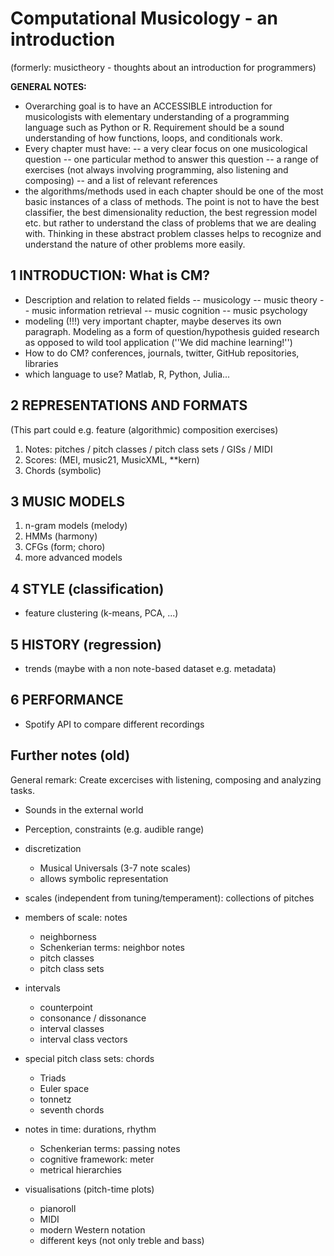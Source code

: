# Computational Musicology - an introduction

(formerly: musictheory - thoughts about an introduction for programmers)

**GENERAL NOTES:** 
- Overarching goal is to have an ACCESSIBLE introduction for musicologists with elementary understanding of a programming language such as Python or R. Requirement should be a sound understanding of how functions, loops, and conditionals work.
- Every chapter must have:
-- a very clear focus on one musicological question
-- one particular method to answer this question
-- a range of exercises (not always involving programming, also listening and composing) 
-- and a list of relevant references
- the algorithms/methods used in each chapter should be one of the most basic instances of a class of methods. The point is not to have the best classifier, the best dimensionality reduction, the best regression model etc. but rather to understand the class of problems that we are dealing with. Thinking in these abstract problem classes helps to recognize and understand the nature of other problems more easily. 

## 1 INTRODUCTION: What is CM?
- Description and relation to related fields
-- musicology
-- music theory
-- music information retrieval
-- music cognition
-- music psychology
- modeling (!!!) very important chapter, maybe deserves its own paragraph. Modeling as a form of question/hypothesis guided research as opposed to wild tool application (''We did machine learning!'')
- How to do CM? conferences, journals, twitter, GitHub repositories, libraries
- which language to use? Matlab, R, Python, Julia...

## 2 REPRESENTATIONS AND FORMATS
(This part could e.g. feature (algorithmic) composition exercises)
1. Notes: pitches / pitch classes / pitch class sets / GISs / MIDI
2. Scores:  (MEI, music21, MusicXML, \*\*kern)
3. Chords (symbolic)

## 3 MUSIC MODELS
1. n-gram models (melody)
2. HMMs (harmony)
3. CFGs (form; choro)
4.  more advanced models

## 4 STYLE (classification)
- feature clustering (k-means, PCA, ...)

## 5 HISTORY (regression)
- trends (maybe with a non note-based dataset e.g. metadata)

## 6 PERFORMANCE
- Spotify API to compare different recordings

## Further notes (old)
General remark: Create excercises with listening, composing and analyzing tasks.

- Sounds in the external world
- Perception, constraints (e.g. audible range)
- discretization
  - Musical Universals (3-7 note scales)
  - allows symbolic representation
- scales (independent from tuning/temperament): collections of pitches
- members of scale: notes
  - neighborness
  - Schenkerian terms: neighbor notes
  - pitch classes
  - pitch class sets
- intervals
  - counterpoint
   - consonance / dissonance
  - interval classes
  - interval class vectors
 
- special pitch class sets: chords
  - Triads
   - Euler space
   - tonnetz
  - seventh chords

- notes in time: durations, rhythm
  - Schenkerian terms: passing notes
  - cognitive framework: meter
  - metrical hierarchies
  
- visualisations (pitch-time plots)
  - pianoroll
  - MIDI
  - modern Western notation
  - different keys (not only treble and bass)
